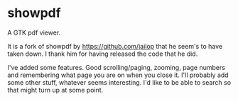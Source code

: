 showpdf
=======

A GTK pdf viewer.

It is a fork of showpdf by https://github.com/jailop that he seem's to have taken down. I thank him for having released the code that he did.

I've added some features. Good scrolling/paging, zooming, page numbers and remembering what page you are on when you close it.
I'll probably add some other stuff, whatever seems interesting. I'd like to be able to search so that might turn up at some point.
